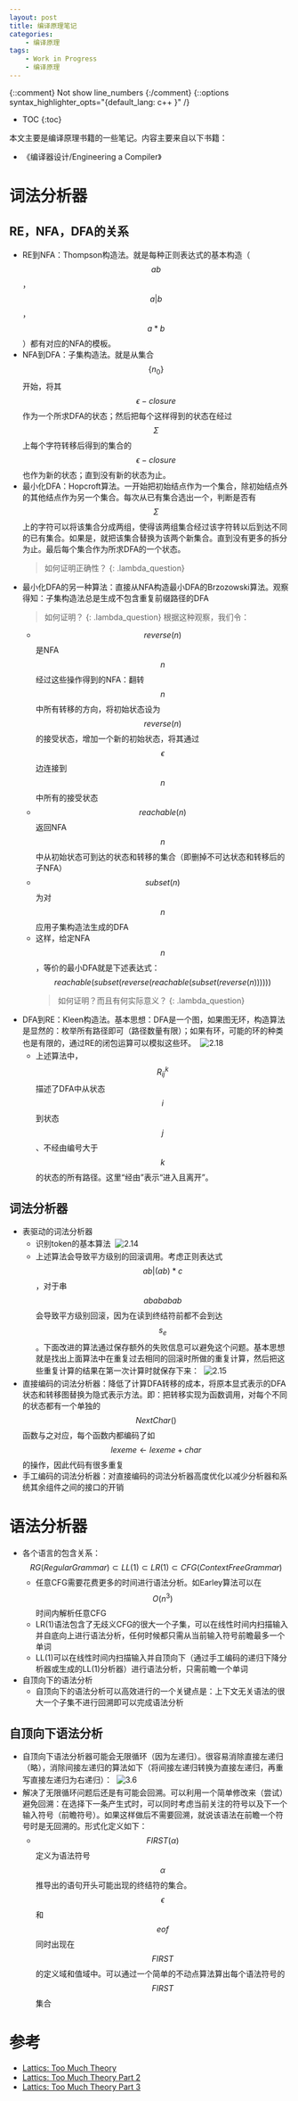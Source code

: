 ```yaml
---
layout: post
title: 编译原理笔记
categories:
    - 编译原理
tags:
    - Work in Progress
    - 编译原理
---
```


{::comment} Not show line_numbers {:/comment}
{::options syntax_highlighter_opts="{default_lang: c++ \}" /}

* TOC
{:toc}

本文主要是编译原理书籍的一些笔记。内容主要来自以下书籍：

- 《编译器设计/Engineering a Compiler》

# 词法分析器

## RE，NFA，DFA的关系

- RE到NFA：Thompson构造法。就是每种正则表达式的基本构造（$$ab$$，$$a\vert b$$，$$a\ast b$$）都有对应的NFA的模板。
- NFA到DFA：子集构造法。就是从集合$$\{n_0\}$$开始，将其$$\epsilon{-}closure$$作为一个所求DFA的状态；然后把每个这样得到的状态在经过$$\Sigma$$上每个字符转移后得到的集合的$$\epsilon{-}closure$$也作为新的状态；直到没有新的状态为止。
- 最小化DFA：Hopcroft算法。一开始把初始结点作为一个集合，除初始结点外的其他结点作为另一个集合。每次从已有集合选出一个，判断是否有$$\Sigma$$上的字符可以将该集合分成两组，使得该两组集合经过该字符转以后到达不同的已有集合。如果是，就把该集合替换为该两个新集合。直到没有更多的拆分为止。最后每个集合作为所求DFA的一个状态。
  > 如何证明正确性？
    {: .lambda_question}
- 最小化DFA的另一种算法：直接从NFA构造最小DFA的Brzozowski算法。观察得知：子集构造法总是生成不包含重复前缀路径的DFA
  > 如何证明？
    {: .lambda_question}
  根据这种观察，我们令：
  - $$reverse(n)$$是NFA
    $$n$$经过这些操作得到的NFA：翻转$$n$$中所有转移的方向，将初始状态设为$$reverse(n)$$的接受状态，增加一个新的初始状态，将其通过$$\epsilon$$边连接到$$n$$中所有的接受状态
  - $$reachable(n)$$返回NFA
    $$n$$中从初始状态可到达的状态和转移的集合（即删掉不可达状态和转移后的子NFA）
  - $$subset(n)$$为对$$n$$应用子集构造法生成的DFA
  - 这样，给定NFA
    $$n$$，等价的最小DFA就是下述表达式：$$reachable(subset(reverse(reachable(subset(reverse(n))))))$$
    > 如何证明？而且有何实际意义？
      {: .lambda_question}
- DFA到RE：Kleen构造法。基本思想：DFA是一个图，如果图无环，构造算法是显然的：枚举所有路径即可（路径数量有限）；如果有环，可能的环的种类也是有限的，通过RE的闭包运算可以模拟这些环。
  <img src="{{ site.url }}/assets/2019-04-22-compiler-principles-notes/2.18.png" alt="2.18" style="margin: 4px">
  - 上述算法中，$$R_{ij}^k$$描述了DFA中从状态$$i$$到状态$$j$$、不经由编号大于$$k$$的状态的所有路径。这里“经由”表示“进入且离开”。

## 词法分析器

- 表驱动的词法分析器
  - 识别token的基本算法
    <img src="{{ site.url }}/assets/2019-04-22-compiler-principles-notes/2.14.png" alt="2.14" style="margin: 4px">
  - 上述算法会导致平方级别的回滚调用。考虑正则表达式$$ab\vert(ab)\ast
    c$$，对于串$$abababab$$会导致平方级别回滚，因为在读到终结符前都不会到达$$s_e$$。下面改进的算法通过保存额外的失败信息可以避免这个问题。基本思想就是找出上面算法中在重复过去相同的回滚时所做的重复计算，然后把这些重复计算的结果在第一次计算时就保存下来：
    <img src="{{ site.url }}/assets/2019-04-22-compiler-principles-notes/2.15.png" alt="2.15" style="margin: 4px">
- 直接编码的词法分析器：降低了计算DFA转移的成本，将原本显式表示的DFA状态和转移图替换为隐式表示方法。即：把转移实现为函数调用，对每个不同的状态都有一个单独的$$NextChar()$$函数与之对应，每个函数内都编码了如$$lexeme\gets lexeme+char$$的操作，因此代码有很多重复
- 手工编码的词法分析器：对直接编码的词法分析器高度优化以减少分析器和系统其余组件之间的接口的开销
    
# 语法分析器

- 各个语言的包含关系：$$RG(Regular Grammar)\subset LL(1)\subset LR(1)\subset
  CFG(Context Free Grammar)$$
  - 任意CFG需要花费更多的时间进行语法分析。如Earley算法可以在$$O(n^3)$$时间内解析任意CFG
  - LR(1)语法包含了无歧义CFG的很大一个子集，可以在线性时间内扫描输入并自底向上进行语法分析，任何时候都只需从当前输入符号前瞻最多一个单词
  - LL(1)可以在线性时间内扫描输入并自顶向下（通过手工编码的递归下降分析器或生成的LL(1)分析器）进行语法分析，只需前瞻一个单词
- 自顶向下的语法分析
  - 自顶向下的语法分析可以高效进行的一个关键点是：上下文无关语法的很大一个子集不进行回溯即可以完成语法分析

## 自顶向下语法分析

- 自顶向下语法分析器可能会无限循环（因为左递归）。很容易消除直接左递归（略），消除间接左递归的算法如下（将间接左递归转换为直接左递归，再重写直接左递归为右递归）：
  <img src="{{ site.url }}/assets/2019-04-22-compiler-principles-notes/3.6.png" alt="3.6" style="margin: 4px">
- 解决了无限循环问题后还是有可能会回溯。可以利用一个简单修改来（尝试）避免回溯：在选择下一条产生式时，可以同时考虑当前关注的符号以及下一个输入符号（前瞻符号）。如果这样做后不需要回溯，就说该语法在前瞻一个符号时是无回溯的。形式化定义如下：
  - $$FIRST(\alpha)$$定义为语法符号$$\alpha$$推导出的语句开头可能出现的终结符的集合。$$\epsilon$$和$$eof$$同时出现在$$FIRST$$的定义域和值域中。可以通过一个简单的不动点算法算出每个语法符号的$$FIRST$$集合

# 参考

- [Lattics: Too Much Theory](http://cliffc.org/blog/2012/02/12/too-much-theory/)
- [Lattics: Too Much Theory Part 2](http://cliffc.org/blog/2012/02/27/too-much-theory-part-2/)
- [Lattics: Too Much Theory Part 3](http://cliffc.org/blog/2012/03/24/too-much-theory-part-3/)
